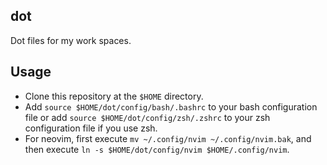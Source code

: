 ## dot
Dot files for my work spaces.

## Usage
- Clone this repository at the `$HOME` directory. 
- Add `source $HOME/dot/config/bash/.bashrc` to your bash configuration file or add `source $HOME/dot/config/zsh/.zshrc` to your zsh configuration file if you use zsh.
- For neovim, first execute `mv ~/.config/nvim ~/.config/nvim.bak`, and then execute `ln -s $HOME/dot/config/nvim $HOME/.config/nvim`.
